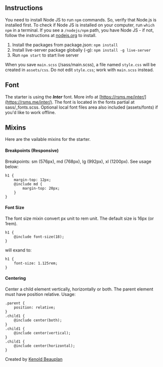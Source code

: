 ## Instructions
You need to install Node JS to run `npm` commands. So, verify that Node.js is installed first. To check if Node JS is installed on your computer, run `which npm` in a terminal. If you see a `/nodejs/npm` path, you have Node JS - if not, follow the instructions at [nodejs.org](https://nodejs.org/en/) to install.

1. Install the packages from package.json: `npm install`
2. Install live-server package globally (-g): `npm install -g live-server`
3. Run `npm start` to start live server

When you save `main.scss` (/sass/main.scss), a file named `style.css` will be created in `assets/css`. Do not edit `style.css`; work with `main.scss` instead.

## Font
The starter is using the ***Inter*** font. More info at [https://rsms.me/inter/](https://rsms.me/inter/). The font is located in the fonts partial at sass/_fonts.scss. Optional local font files area also included (assets/fonts) if you'd like to work offline.

## Mixins
Here are the vailable mixins for the starter.

#### Breakpoints (Responsive)
Breakpoints: sm (576px), md (768px), lg (992px), xl (1200px). See usage below:
```
h1 {
    margin-top: 12px;
    @include md {
        margin-top: 20px;
    }
}
```

#### Font Size
The font size mixin convert px unit to rem unit. The default size is 16px (or 1rem).
```
h1 {
    @include font-size(18);
}
```
will exand to:
```
h1 {
    font-size: 1.125rem;
}
```

#### Centering
Center a child element vertically, horizontally or both. The parent element must have position relative.
Usage:
```
.parent {
    position: relative;
}
.child1 {
    @include center(both);
}
.child1 {
    @include center(vertical);
}
.child1 {
    @include center(horizontal);
}
```

Created by [Kenold Beauplan](https://twitter.com/kenoldb)
